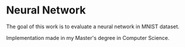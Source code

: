 # Neural Network

The goal of this work is to evaluate a neural network in MNIST dataset. 

Implementation made in my Master's degree in Computer Science.
